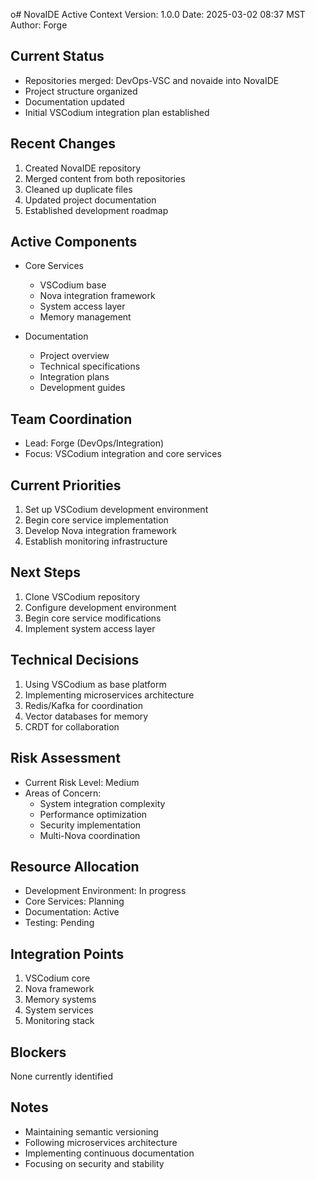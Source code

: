 o# NovaIDE Active Context
Version: 1.0.0
Date: 2025-03-02 08:37 MST
Author: Forge

## Current Status
- Repositories merged: DevOps-VSC and novaide into NovaIDE
- Project structure organized
- Documentation updated
- Initial VSCodium integration plan established

## Recent Changes
1. Created NovaIDE repository
2. Merged content from both repositories
3. Cleaned up duplicate files
4. Updated project documentation
5. Established development roadmap

## Active Components
- Core Services
  - VSCodium base
  - Nova integration framework
  - System access layer
  - Memory management

- Documentation
  - Project overview
  - Technical specifications
  - Integration plans
  - Development guides

## Team Coordination
- Lead: Forge (DevOps/Integration)
- Focus: VSCodium integration and core services

## Current Priorities
1. Set up VSCodium development environment
2. Begin core service implementation
3. Develop Nova integration framework
4. Establish monitoring infrastructure

## Next Steps
1. Clone VSCodium repository
2. Configure development environment
3. Begin core service modifications
4. Implement system access layer

## Technical Decisions
1. Using VSCodium as base platform
2. Implementing microservices architecture
3. Redis/Kafka for coordination
4. Vector databases for memory
5. CRDT for collaboration

## Risk Assessment
- Current Risk Level: Medium
- Areas of Concern:
  * System integration complexity
  * Performance optimization
  * Security implementation
  * Multi-Nova coordination

## Resource Allocation
- Development Environment: In progress
- Core Services: Planning
- Documentation: Active
- Testing: Pending

## Integration Points
1. VSCodium core
2. Nova framework
3. Memory systems
4. System services
5. Monitoring stack

## Blockers
None currently identified

## Notes
- Maintaining semantic versioning
- Following microservices architecture
- Implementing continuous documentation
- Focusing on security and stability